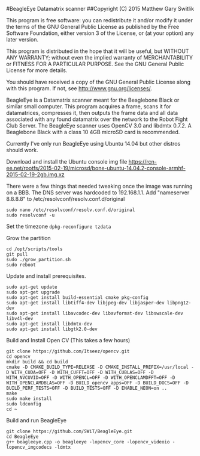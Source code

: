 #BeagleEye Datamatrix scanner
##Copyright (C) 2015 Matthew Gary Switlik

This program is free software: you can redistribute it and/or modify
it under the terms of the GNU General Public License as published by
the Free Software Foundation, either version 3 of the License, or
(at your option) any later version.

This program is distributed in the hope that it will be useful,
but WITHOUT ANY WARRANTY; without even the implied warranty of
MERCHANTABILITY or FITNESS FOR A PARTICULAR PURPOSE.  See the
GNU General Public License for more details.

You should have received a copy of the GNU General Public License
along with this program.  If not, see <http://www.gnu.org/licenses/>.
  
 
BeagleEye is a Datamatrix scanner meant for the Beaglebone Black or similar small computer.  This program acquires a frame, scans it for datamatrices, compresses it, then outputs the frame data and all data associated with any found datamatrix over the network to the Robot Fight Club Server.  The BeagleEye scanner uses OpenCV 3.0 and libdmtx 0.7.2. A Beaglebone Black with a class 10 4GB microSD card is recommended.

Currently I've only run BeagleEye using Ubuntu 14.04 but other distros should work.

Download and install the Ubuntu console img file https://rcn-ee.net/rootfs/2015-02-19/microsd/bone-ubuntu-14.04.2-console-armhf-2015-02-19-2gb.img.xz

There were a few things that needed tweaking once the image was running on a BBB.
The DNS server was hardcoded to 192.168.1.1. Add "nameserver 8.8.8.8" to /etc/resolvconf/resolv.conf.d/original
```
sudo nano /etc/resolvconf/resolv.conf.d/original
sudo resolvconf -u
```
Set the timezone
`dpkg-reconfigure tzdata`

Grow the partition
```
cd /opt/scripts/tools
git pull
sudo ./grow_partition.sh
sudo reboot
```

Update and install prerequisites.
```
sudo apt-get update
sudo apt-get upgrade
sudo apt-get install build-essential cmake pkg-config
sudo apt-get install libtiff4-dev libjpeg-dev libjasper-dev libpng12-dev
sudo apt-get install libavcodec-dev libavformat-dev libswscale-dev libv4l-dev
sudo apt-get install libdmtx-dev
sudo apt-get install libgtk2.0-dev
```

Build and Install Open CV (This takes a few hours)
```
git clone https://github.com/Itseez/opencv.git
cd opencv
mkdir build && cd build
cmake -D CMAKE_BUILD_TYPE=RELEASE -D CMAKE_INSTALL_PREFIX=/usr/local -D WITH_CUDA=OFF -D WITH_CUFFT=OFF -D WITH_CUBLAS=OFF -D WITH_NVCUVID=OFF -D WITH_OPENCL=OFF -D WITH_OPENCLAMDFFT=OFF -D WITH_OPENCLAMDBLAS=OFF -D BUILD_opencv_apps=OFF -D BUILD_DOCS=OFF -D BUILD_PERF_TESTS=OFF -D BUILD_TESTS=OFF -D ENABLE_NEON=on ..
make
sudo make install
sudo ldconfig
cd ~
```

Build and run BeagleEye
```
git clone https://github.com/SWiT/BeagleEye.git
cd BeagleEye
g++ beagleeye.cpp -o beagleeye -lopencv_core -lopencv_videoio -lopencv_imgcodecs -ldmtx
```